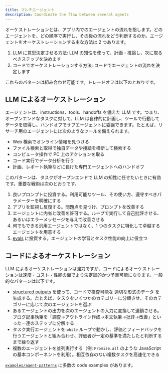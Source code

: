 ```yaml
---
title: マルチエージェント
description: Coordinate the flow between several agents
---
```


オーケストレーションとは、アプリ内でのエージェントの流れを指します。どのエージェントを、どの順序で実行し、その後の流れをどう判断するのか。エージェントをオーケストレーションする主な方法は 2 つあります。

1. LLM に意思決定させる方法: LLM の知性を使って、計画・推論し、次に取るべきステップを決めます
2. コードでオーケストレーションする方法: コードでエージェントの流れを決定します

これらのパターンは組み合わせ可能です。トレードオフは以下のとおりです。

## LLM によるオーケストレーション

エージェントは、instructions、tools、handoffs を備えた LLM です。つまり、オープンエンドなタスクに対して、LLM は自律的に計画し、ツールで行動してデータを取得し、ハンドオフでサブエージェントに委譲できます。たとえば、リサーチ用のエージェントには次のようなツールを備えられます。

- Web 検索でオンライン情報を見つける
- ファイル検索と取得で独自データや接続を横断して検索する
- コンピュータ操作で PC 上のアクションを取る
- コード実行でデータ分析を行う
- 計画、レポート執筆などに長けた専門エージェントへのハンドオフ

このパターンは、タスクがオープンエンドで LLM の知性に任せたいときに有効です。重要な戦術は次のとおりです。

1. 良いプロンプトに投資する。利用可能なツール、その使い方、遵守すべきパラメーターを明確にする
2. アプリを監視し反復する。問題点を見つけ、プロンプトを改善する
3. エージェントに内省と改善を許可する。ループで実行して自己批評させる、あるいはエラーメッセージを与えて改善させる
4. 何でもできる汎用エージェントではなく、1 つのタスクに特化して卓越するエージェントを用意する
5. [evals](https://platform.openai.com/docs/guides/evals) に投資する。エージェントの学習とタスク性能の向上に役立つ

## コードによるオーケストレーション

LLM によるオーケストレーションは強力ですが、コードによるオーケストレーションは速度・コスト・性能の面でより決定論的かつ予測可能になります。一般的なパターンは以下です。

- [structured outputs](https://platform.openai.com/docs/guides/structured-outputs) を使って、コードで検査可能な 適切な形式のデータ を生成する。たとえば、タスクをいくつかのカテゴリーに分類させ、そのカテゴリーに応じて次のエージェントを選ぶ
- あるエージェントの出力を次のエージェントの入力に変換して連鎖させる。ブログ記事執筆を「調査→アウトライン作成→本文執筆→批評→改善」といった一連のステップに分解する
- タスク実行エージェントを `while` ループで動かし、評価とフィードバックを行うエージェントと組み合わせ、評価者が一定の基準を満たしたと判断するまで繰り返す
- 複数のエージェントを並列実行する（例: `Promise.all` のような JavaScript の基本コンポーネントを利用）。相互依存のない複数タスクを高速化できる

[`examples/agent-patterns`](https://github.com/openai/openai-agents-js/tree/main/examples/agent-patterns) に多数の code examples があります。

